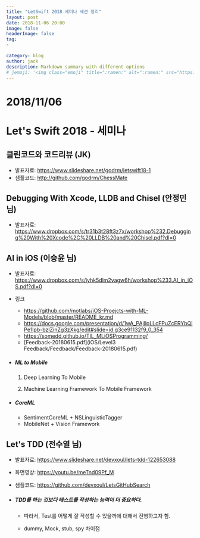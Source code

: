 ```yaml
---
title: "LetSwift 2018 세미나 세션 정리"
layout: post
date: 2018-11-06 20:00
image: false
headerImage: false
tag:
-

category: blog
author: jack
description: Markdown summary with different options
# jemoji: '<img class="emoji" title=":ramen:" alt=":ramen:" src="https://assets.github.com/images/icons/emoji/unicode/1f35c.png" height="20" width="20" align="absmiddle">'
---
```


# 2018/11/06
# Let's Swift 2018 - 세미나

## **클린코드와 코드리뷰** (JK)

- 발표자료: https://www.slideshare.net/godrm/letswift18-1
- 샘플코드: http://github.com/godrm/ChessMate

## Debugging With Xcode, LLDB and Chisel (안정민 님)

- 발표자료: https://www.dropbox.com/s/tr31b3t28ft3z7x/workshop%232.Debugging%20With%20Xcode%2C%20LLDB%20and%20Chisel.pdf?dl=0

## AI in iOS (이승윤 님)

- 발표자료: https://www.dropbox.com/s/iyhk5dlm2vagw6h/workshop%233.AI_in_iOS.pdf?dl=0

- 링크
  - https://github.com/motlabs/iOS-Proejcts-with-ML-Models/blob/master/README_kr.md
  - https://docs.google.com/presentation/d/1wA_PAjllpLLcFPuZcERYbQlPe1Ipb-bzIZinZg3zXkg/edit#slide=id.g3ce91132f9_0_354
  - https://somedd.github.io/TIL_MLiOSProgramming/
  - [Feedback-20180615.pdf](iOS/Level3 Feedback/Feedback/Feedback-20180615.pdf)

- ##### ML to Mobile

  1. Deep Learning To Mobile

  1. Machine Learning Framework To Mobile Framework

- ##### CoreML

  - SentimentCoreML + NSLinguisticTagger
  - MobileNet + Vision Framework

## Let's TDD (전수열 님)

- 발표자료: https://www.slideshare.net/devxoul/lets-tdd-122653088

- 화면영상: https://youtu.be/meTnd09Pf_M
- 샘플코드: https://github.com/devxoul/LetsGitHubSearch

- ##### TDD를 하는 것보다 테스트를 작성하는 능력이 더 중요하다.

  - 따라서, Test를 어떻게 잘 작성할 수 있을까에 대해서 진행하고자 함.

  - dummy, Mock, stub, spy 차이점
